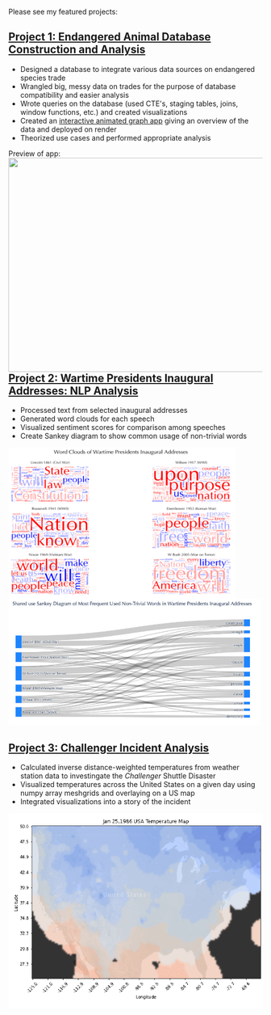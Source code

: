 Please see my featured projects:

## [Project 1: Endangered Animal Database Construction and Analysis](https://github.com/thclough/endangered_db)
* Designed a database to integrate various data sources on endangered species trade
* Wrangled big, messy data on trades for the purpose of database compatibility and easier analysis
* Wrote queries on the database (used CTE's, staging tables, joins, window functions, etc.) and created visualizations
* Created an [interactive animated graph app](https://clough-tighe-hastings-cites-dash.onrender.com) giving an overview of the data and deployed on render
* Theorized use cases and performed appropriate analysis

Preview of app:
<img src="preview_images/cites_dash_demo.gif" height=424 width=1024 align="left"/>

## [Project 2: Wartime Presidents Inaugural Addresses: NLP Analysis](https://github.com/thclough/inaugural_address_analysis)
* Processed text from selected inaugural addresses
* Generated word clouds for each speech
* Visualized sentiment scores for comparison among speeches
* Create Sankey diagram to show common usage of non-trivial words

<img src="preview_images/word_clouds.png" height=300 width=450 align="left"/>
<img src="preview_images/vocab_sankey.png" height=250 width=500/>

<br>

## [Project 3: Challenger Incident Analysis](https://github.com/thclough/challenger_incident_analysis)
* Calculated inverse distance-weighted temperatures from weather station data to investingate the *Challenger* Shuttle Disaster
* Visualized temperatures across the United States on a given day using numpy array meshgrids and overlaying on a US map
* Integrated visualizations into a story of the incident

<img src="preview_images/usa_temp.gif"/>
